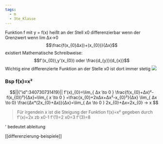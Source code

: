 ```yaml
---
tags:
  - m
  - 3te_Klasse
---
```

Funktion f mit y = f(x) heißt an der Stell x0 differenzierbar wenn der Grenzwert wenn lim Δx→0 $$\frac{f(x_{0}Δx))+(x_{0})}{Δx}$$ existiert 
Mathematische Schreibweise: $$f'(x_{0}),y'(x_{0}) oder \frac{d_{y}}{d_{x}}$$
Wichtig eine differenzierte Funktion an der Stelle x0 ist dort immer stetig
![](diff%20things%20mathe%20oida%20bsp%20idk%2023-09-2024-06.excalidraw.svg)
### Bsp f(x)=x²
```math
||{"id":340730731419}||

f'(x)_{0}=\lim_{ Δx \to 0 } \frac{f(x_{0}+Δx)²-f(x_{0})²}{Δx}=\lim_{ x \to 0 } =\frac{x_{0}+2xΔx+Δx²-x_{0}²}{Δx}
\lim_{ Δx \to 0} \frac{Δx*(2x_{0}+Δx)}{Δx}=\lim_{ Δx \to 0 } 2x_{0}+Δx=2x_{0} → x 
```

> Für irgendein x ist die Steigung der Funktion f(x)=x² gegeben durch f'(x)=2x
> zb x0-1 f'(1)=2 x0=3 f'(3)=8

' bedeutet ableitung

[[differenzierung-beispiele]]